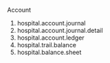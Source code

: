 Account


1. hospital.account.journal
2. hospital.account.journal.detail
3. hospital.account.ledger
4. hospital.trail.balance
5. hospital.balance.sheet

